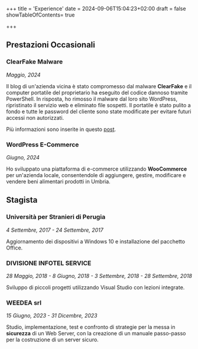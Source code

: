 +++
title = 'Experience'
date = 2024-09-06T15:04:23+02:00
draft = false
showTableOfContents= true

+++

## Prestazioni Occasionali
### ClearFake Malware
*Maggio, 2024*

Il blog di un'azienda vicina è stato compromesso dal malware **ClearFake** e il computer portatile del proprietario ha eseguito del codice dannoso tramite PowerShell. 
In risposta, ho rimosso il malware dal loro sito WordPress, ripristinato il servizio web e eliminato file sospetti.
Il portatile è stato pulito a fondo e tutte le password del cliente sono state modificate per evitare futuri accessi non autorizzati.

Più informazioni sono inserite in questo [post](/posts/clearfake).
### WordPress E-Commerce
*Giugno, 2024*

Ho sviluppato una piattaforma di e-commerce utilizzando **WooCommerce** per un'azienda locale, consentendole di aggiungere, gestire, modificare e vendere beni alimentari prodotti in Umbria.

## Stagista
### Università per Stranieri di Perugia
*4 Settembre, 2017 - 24 Settembre, 2017*

Aggiornamento dei dispositivi a Windows 10 e installazione del pacchetto Office.
### DIVISIONE INFOTEL SERVICE 
*28 Maggio, 2018 - 8 Giugno, 2018 - 3 Settembre, 2018 - 28 Settembre, 2018*

Sviluppo di piccoli progetti utilizzando Visual Studio con lezioni integrate.
### WEEDEA srl 
*15 Giugno, 2023 - 31 Dicembre, 2023*

Studio, implementazione, test e confronto di strategie per la messa in **sicurezza** di un Web Server, con la creazione di un manuale passo-passo per la costruzione di un server sicuro.